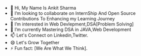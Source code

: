 - 👋 Hi, My Name Is Ankit Sharma
- 💞️ I’m looking to collaborate on InternShip And Open Source Contributions To Enhancing my Learning Journey
- 👀 I’m interested in Web Devlepment,DSA[Problem Solving]
- 🌱 I’m currently Mastering DSA in JAVA,Web Development
- 📫 Let's Connect on Linkedin,Twitter.
- 😄 Let's Grow Together
- ⚡ Fun fact: [We Are What We Think].

<!---
Ankitzsharma/Ankitzsharma is a ✨ special ✨ repository because its `README.md` (this file) appears on your GitHub profile.
You can click the Preview link to take a look at your changes.
--->
